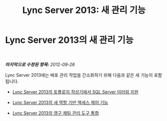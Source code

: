 ﻿---
title: 'Lync Server 2013: 새 관리 기능'
TOCTitle: 새 관리 기능
ms:assetid: 72f7b719-32b0-4736-ba8e-c54bcebf42e5
ms:mtpsurl: https://technet.microsoft.com/ko-kr/library/Gg398546(v=OCS.15)
ms:contentKeyID: 49304021
ms.date: 08/24/2015
mtps_version: v=OCS.15
ms.translationtype: HT
---

# Lync Server 2013의 새 관리 기능

 

_**마지막으로 수정된 항목:** 2012-09-26_

Lync Server 2013에는 배포 관리 작업을 간소화하기 위해 다음과 같은 새 기능이 포함됩니다.

  - [Lync Server 2013의 토폴로지 작성기에서 SQL Server 미러링 지원](lync-server-2013-topology-builder-supports-sql-server-mirroring.md)

  - [Lync Server 2013의 새 역할 기반 액세스 제어 기능](lync-server-2013-has-new-role-based-access-control-features.md)

  - [Lync Server 2013의 영구 채팅 관리 도구 통합](lync-server-2013-integration-of-persistent-chat-management-tools.md)

